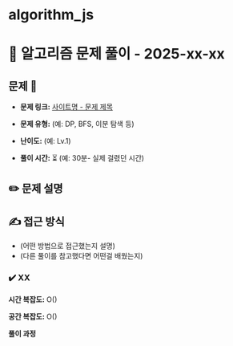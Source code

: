 # algorithm_js

# 📝 알고리즘 문제 풀이 - 2025-xx-xx

## 문제 📖

- **문제 링크:** [사이트명 - 문제 제목](문제링크)

- **문제 유형:** (예: DP, BFS, 이분 탐색 등)

- **난이도:** (예: Lv.1)

- **풀이 시간:** ⏳ (예: 30분- 실제 걸렸던 시간)

## ✏️ 문제 설명

## ✍ 접근 방식

- (어떤 방법으로 접근했는지 설명)
- (다른 풀이를 참고했다면 어떤걸 배웠는지)

### ✔️ XX

**시간 복잡도:** O()

**공간 복잡도:** O()

**풀이 과정**

```

```
